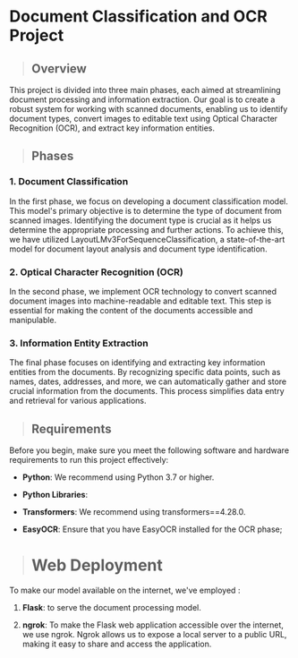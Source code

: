 # Document Classification and OCR Project


>  ## Overview

This project is divided into three main phases, each aimed at streamlining document processing and information extraction. Our goal is to create a robust system for working with scanned documents, enabling us to identify document types, convert images to editable text using Optical Character Recognition (OCR), and extract key information entities.

>  ## Phases

### 1. Document Classification

In the first phase, we focus on developing a document classification model. This model's primary objective is to determine the type of document from scanned images. Identifying the document type is crucial as it helps us determine the appropriate processing and further actions.  To achieve this, we have utilized LayoutLMv3ForSequenceClassification, a state-of-the-art model for document layout analysis and document type identification.

### 2. Optical Character Recognition (OCR)

In the second phase, we implement OCR technology to convert scanned document images into machine-readable and editable text. This step is essential for making the content of the documents accessible and manipulable. 

### 3. Information Entity Extraction

The final phase focuses on identifying and extracting key information entities from the documents. By recognizing specific data points, such as names, dates, addresses, and more, we can automatically gather and store crucial information from the documents. This process simplifies data entry and retrieval for various applications.

>  ## Requirements

Before you begin, make sure you meet the following software and hardware requirements to run this project effectively:

- **Python**: We recommend using Python 3.7 or higher.

- **Python Libraries**: 

- **Transformers**:  We recommend using transformers==4.28.0.

- **EasyOCR**: Ensure that you have EasyOCR installed for the OCR phase;

> # Web Deployment

To make our model available on the internet, we've employed :

1. **Flask**: to serve the document processing model.

2. **ngrok**: To make the Flask web application accessible over the internet, we use ngrok. Ngrok allows us to expose a local server to a public URL, making it easy to share and access the application.




